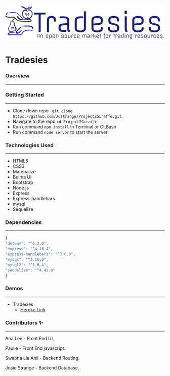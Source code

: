 ![image info](./public/styles/images/logo.png)
# Tradesies 

### Overview
---

### Getting Started
---
* Clone down repo ``` git clone https://github.com/Jostrange/Project2Giraffe.git```.
* Navigate to the repo ```cd Project2Giraffe```.
* Run command ```npm install``` in Terminal or GitBash
* Run command ```node server``` to start the server.

### Technologies Used
---
* HTML5
* CSS3
* Materialize
* Bulma UI
* Bootstrap
* Node.js
* Express
* Express-handlebars
* mysql
* Sequelize

### Dependencies
---
```js
{
"dotenv": "^6.2.0",
"express": "^4.16.4",
"express-handlebars": "^3.0.0",
"mysql": "^2.16.0",
"mysql2": "^1.6.4",
"sequelize": "^4.42.0"
}
```

### Demos
---
* Tradesies
    * [Heroku Link]()

### Contributors :sparkles:
---

Ana Lee - Front End UI.

Paulie - Front End javascript.

Swapna Lia Anil - Backend Routing.

Josie Strange - Backend Database.
